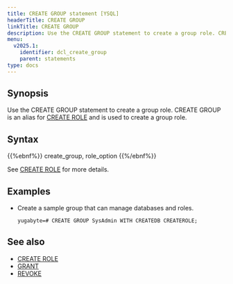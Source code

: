 ```yaml
---
title: CREATE GROUP statement [YSQL]
headerTitle: CREATE GROUP
linkTitle: CREATE GROUP
description: Use the CREATE GROUP statement to create a group role. CREATE GROUP is an alias for CREATE ROLE and is used to create a group role.
menu:
  v2025.1:
    identifier: dcl_create_group
    parent: statements
type: docs
---
```


## Synopsis

Use the CREATE GROUP statement to create a group role. CREATE GROUP is an alias for [CREATE ROLE](../dcl_create_role) and is used to create a group role.

## Syntax

{{%ebnf%}}
  create_group,
  role_option
{{%/ebnf%}}

See [CREATE ROLE](../dcl_create_role) for more details.

## Examples

- Create a sample group that can manage databases and roles.

  ```plpgsql
  yugabyte=# CREATE GROUP SysAdmin WITH CREATEDB CREATEROLE;
  ```

## See also

- [CREATE ROLE](../dcl_create_role)
- [GRANT](../dcl_grant)
- [REVOKE](../dcl_revoke)
